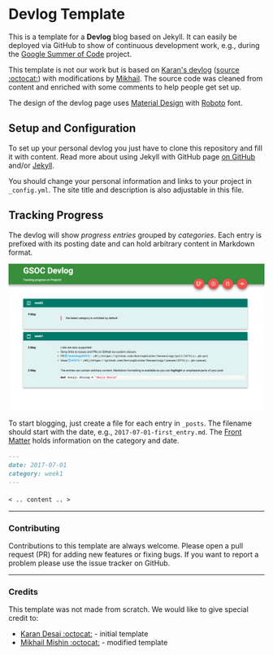 # Devlog Template

This is a template for a **Devlog** blog based on Jekyll.
It can easily be deployed via GitHub to show of continuous development work,
e.g., during the [Google Summer of Code](https://summerofcode.withgoogle.com/) project.

This template is not our work but is based on [Karan's devlog](http://karandesai-96.github.io/devlog/)
([source :octocat:](https://github.com/karandesai-96/devlog)) with modifications
by [Mikhail](https://github.com/mishinma/carsusdevlog).
The source code was cleaned from content and enriched with some comments to help
people get set up.

The design of the devlog page uses [Material Design](https://material.io/guidelines/material-design/introduction.html#introduction-principles) with [Roboto](https://fonts.google.com/specimen/Roboto) font.

## Setup and Configuration

To set up your personal devlog you just have to clone this repository and fill
it with content.
Read more about using Jekyll with GitHub page [on GitHub](https://help.github.com/articles/using-jekyll-as-a-static-site-generator-with-github-pages/)
and/or [Jekyll](https://jekyllrb.com/docs/github-pages/).

You should change your personal information and links to your project in
`_config.yml`. The site title and description is also adjustable in this file.

## Tracking Progress

The devlog will show _progress entries_ grouped by _categories_.
Each entry is prefixed with its posting date and can hold arbitrary content in
Markdown format.

![Example screenshot of the Devlog.](./images/screenshot.png)

To start blogging, just create a file for each entry in `_posts`. The filename
should start with the date, e.g., `2017-07-01-first_entry.md`.
The [Front Matter](https://jekyllrb.com/docs/frontmatter/) holds information on the category and date.

```markdown
---
date: 2017-07-01
category: week1
---

< .. content .. >
```

---
### Contributing

Contributions to this template are always welcome. Please open a pull request
(PR) for adding new features or fixing bugs.
If you want to report a problem please use the issue tracker on GitHub.

---

### Credits

This template was not made from scratch. We would like to give special credit to:

- [Karan Desai :octocat:](https://github.com/karandesai-96) - initial template
- [Mikhail Mishin :octocat:](https://github.com/mishinma) - modified template
